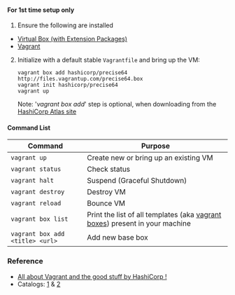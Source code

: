 #### For 1st time setup only
1. Ensure the following are installed
* [Virtual Box (with Extension Packages)](https://www.virtualbox.org)
* [Vagrant](https://www.vagrantup.com/)
2. Initialize with a default stable `Vagrantfile` and bring up the VM:
   ```
   vagrant box add hashicorp/precise64 http://files.vagrantup.com/precise64.box
   vagrant init hashicorp/precise64
   vagrant up
   ```
   Note: '_vagrant box add_' step is optional, when downloading from the [HashiCorp Atlas site](https://app.vagrantup.com/boxes/search)

#### Command List
|Command|Purpose|
|-------|-------|
|``vagrant up``|Create new or bring up an existing VM|
|``vagrant status``|Check status|
|``vagrant halt``|Suspend (Graceful Shutdown)|
|``vagrant destroy``|Destroy VM|
|``vagrant reload``|Bounce VM|
|``vagrant box list``|Print the list of all templates (aka [vagrant boxes](https://www.vagrantup.com/docs/boxes.html)) present in your machine|
|``vagrant box add <title> <url>``|Add new base box|

### Reference
* [All about Vagrant and the good stuff by HashiCorp !](https://www.vagrantup.com/)
* Catalogs: [1](https://app.vagrantup.com/boxes/search) & [2](http://www.vagrantbox.es/)


